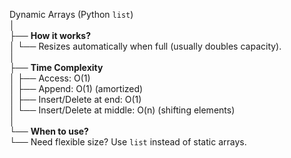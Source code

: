 Dynamic Arrays (Python `list`)  
│  
├── **How it works?**  
│   └── Resizes automatically when full (usually doubles capacity).  
│  
├── **Time Complexity**  
│   ├── Access: O(1)  
│   ├── Append: O(1) (amortized)  
│   ├── Insert/Delete at end: O(1)  
│   └── Insert/Delete at middle: O(n) (shifting elements)  
│  
└── **When to use?**  
    └── Need flexible size? Use `list` instead of static arrays.  